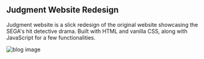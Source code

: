 ## Judgment Website Redesign

Judgment website is a slick redesign of the original website showcasing the SEGA's hit detective drama. Built with HTML and vanilla CSS, along with JavaScript for a few functionalities.

![blog image](https://danijelmaksic.vercel.app/assets/judgment-entire-page-2vwbOmfM.webp)
